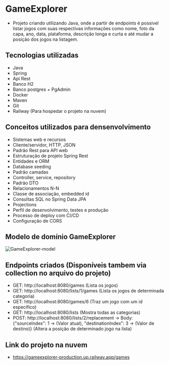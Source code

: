 # GameExplorer

- Projeto criando utilizando Java, onde a partir de endpoints é possivel listar jogos com suas respectivas informações como nome, foto da capa, ano, data, plataforma, descrição longa e curta e até mudar a posição dos jogos na listagem.

## Tecnologias utilizadas

- Java
- Spring
- Api Rest
- Banco H2
- Banco postgres + PgAdmin
- Docker
- Maven
- Git
- Railway (Para hospedar o projeto na nuvem)

## Conceitos utilizados para densenvolvimento

- Sistemas web e recursos
- Cliente/servidor, HTTP, JSON
- Padrão Rest para API web
- Estruturação de projeto Spring Rest
- Entidades e ORM
- Database seeding
- Padrão camadas
- Controller, service, repository
- Padrão DTO
- Relacionamentos N-N
- Classe de associação, embedded id
- Consultas SQL no Spring Data JPA
- Projections
- Perfil de desenvolvimento, testes e produção
- Processo de deploy com CI/CD
- Configuração de CORS

## Modelo de domínio GameExplorer
![GameExplorer-model](https://github.com/Joaopredondo/GameExplorer/assets/81270910/207e5a34-75a0-4a03-bcb6-4b4876f051f3)

## Endpoints criados (Disponíveis tambem via collection no arquivo do projeto)
- GET: http://localhost:8080/games (Lista os jogos)
- GET: http://localhost:8080/lists/1/games (Lista os jogos de determinada categoria)
- GET: http://localhost:8080/games/6 (Traz um jogo com um id específico) 
- GET: http://localhost:8080/lists (Mostra todas as categorias)
- POST: http://localhost:8080/lists/2/replacement -> Body: {"sourceIndex": 1 -> (Valor atual), "destinationIndex": 3 -> (Valor de destino)} (Altera a posição de determinado jogo na lista)

## Link do projeto na nuvem
- https://gameexplorer-production.up.railway.app/games
